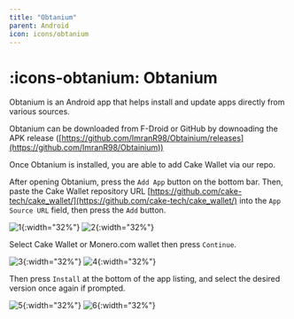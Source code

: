 ```yaml
---
title: "Obtanium"
parent: Android
icon: icons/obtanium
---
```


# :icons-obtanium: Obtanium

Obtanium is an Android app that helps install and update apps directly from various sources.

Obtanium can be downloaded from F-Droid or GitHub by downoading the APK release ([https://github.com/ImranR98/Obtainium/releases](https://github.com/ImranR98/Obtainium))

Once Obtanium is installed, you are able to add Cake Wallet via our repo.

After opening Obtanium, press the `Add App` button on the bottom bar. Then, paste the Cake Wallet repository URL [https://github.com/cake-tech/cake_wallet/](https://github.com/cake-tech/cake_wallet/) into the `App Source URL` field, then press the `Add` button.

![1](obtanium/obtanium-1.png){:width="32%"}
![2](obtanium/obtanium-2.png){:width="32%"}

Select Cake Wallet or Monero.com wallet then press `Continue`.

![3](obtanium/obtanium-3.png){:width="32%"}
![4](obtanium/obtanium-4.png){:width="32%"}

Then press `Install` at the bottom of the app listing, and select the desired version once again if prompted.

![5](obtanium/obtanium-5.png){:width="32%"}
![6](obtanium/obtanium-6.png){:width="32%"}